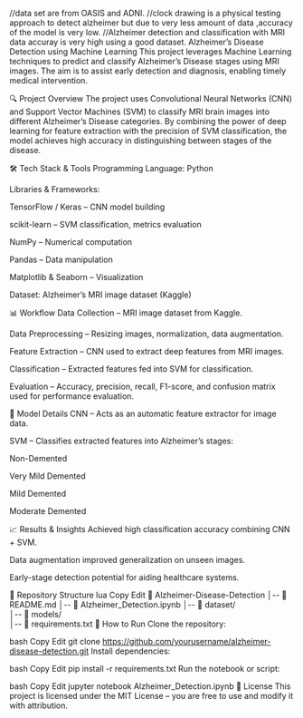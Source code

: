 //data set are from OASIS and ADNI.
//clock drawing is a physical testing approach to detect alzheimer but due to very less amount of data ,accuracy of the model is very low.
//Alzheimer detection and classification with MRI data accuray is very high using a good dataset.
Alzheimer’s Disease Detection using Machine Learning
This project leverages Machine Learning techniques to predict and classify Alzheimer’s Disease stages using MRI images. The aim is to assist early detection and diagnosis, enabling timely medical intervention.

🔍 Project Overview
The project uses Convolutional Neural Networks (CNN) and Support Vector Machines (SVM) to classify MRI brain images into different Alzheimer’s Disease categories. By combining the power of deep learning for feature extraction with the precision of SVM classification, the model achieves high accuracy in distinguishing between stages of the disease.

🛠 Tech Stack & Tools
Programming Language: Python

Libraries & Frameworks:

TensorFlow / Keras – CNN model building

scikit-learn – SVM classification, metrics evaluation

NumPy – Numerical computation

Pandas – Data manipulation

Matplotlib & Seaborn – Visualization

Dataset: Alzheimer’s MRI image dataset (Kaggle)

📊 Workflow
Data Collection – MRI image dataset from Kaggle.

Data Preprocessing – Resizing images, normalization, data augmentation.

Feature Extraction – CNN used to extract deep features from MRI images.

Classification – Extracted features fed into SVM for classification.

Evaluation – Accuracy, precision, recall, F1-score, and confusion matrix used for performance evaluation.

🧪 Model Details
CNN – Acts as an automatic feature extractor for image data.

SVM – Classifies extracted features into Alzheimer’s stages:

Non-Demented

Very Mild Demented

Mild Demented

Moderate Demented

📈 Results & Insights
Achieved high classification accuracy combining CNN + SVM.

Data augmentation improved generalization on unseen images.

Early-stage detection potential for aiding healthcare systems.

📂 Repository Structure
lua
Copy
Edit
📁 Alzheimer-Disease-Detection
│-- 📄 README.md
│-- 📄 Alzheimer_Detection.ipynb
│-- 📄 dataset/  
│-- 📄 models/  
│-- 📄 requirements.txt
🚀 How to Run
Clone the repository:

bash
Copy
Edit
git clone https://github.com/yourusername/alzheimer-disease-detection.git
Install dependencies:

bash
Copy
Edit
pip install -r requirements.txt
Run the notebook or script:

bash
Copy
Edit
jupyter notebook Alzheimer_Detection.ipynb
📜 License
This project is licensed under the MIT License – you are free to use and modify it with attribution.
